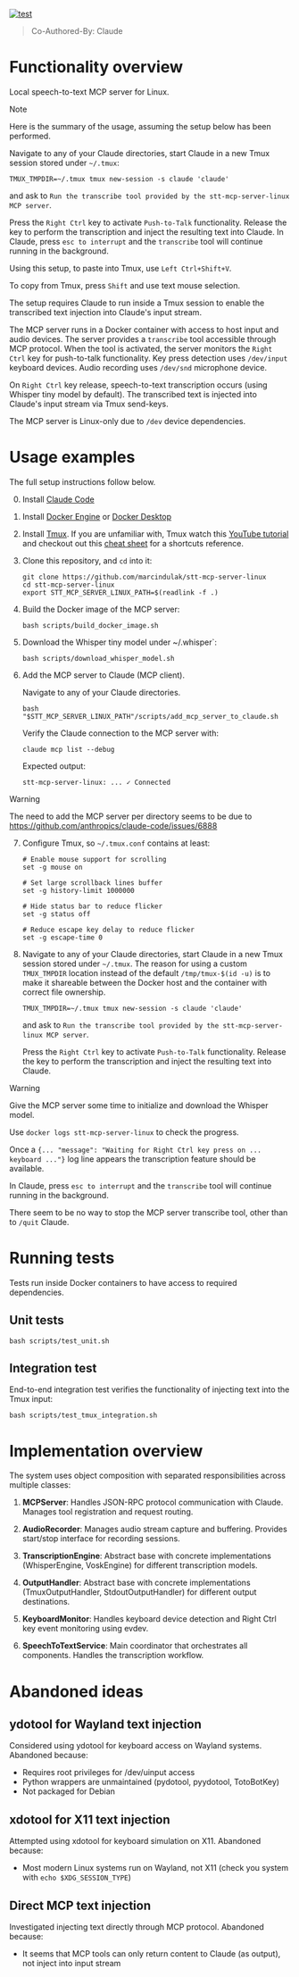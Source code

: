 [![test](https://github.com/marcindulak/stt-mcp-server-linux/actions/workflows/test.yml/badge.svg)](https://github.com/marcindulak/stt-mcp-server-linux/actions/workflows/test.yml)

> Co-Authored-By: Claude

# Functionality overview

Local speech-to-text MCP server for Linux.

> [!NOTE]
> Here is the summary of the usage, assuming the setup below has been performed.
>
> Navigate to any of your Claude directories, start Claude in a new Tmux session stored under `~/.tmux`:
>
> `TMUX_TMPDIR=~/.tmux tmux new-session -s claude 'claude'`
>
> and ask to `Run the transcribe tool provided by the stt-mcp-server-linux MCP server`.
>
> Press the `Right Ctrl` key to activate `Push-to-Talk` functionality.
> Release the key to perform the transcription and inject the resulting text into Claude.
> In Claude, press `esc to interrupt` and the `transcribe` tool will continue running in the background.
>
> Using this setup, to paste into Tmux, use `Left Ctrl+Shift+V`.
>
> To copy from Tmux, press `Shift` and use text mouse selection.

The setup requires Claude to run inside a Tmux session to enable the transcribed text injection into Claude's input stream.

The MCP server runs in a Docker container with access to host input and audio devices.
The server provides a `transcribe` tool accessible through MCP protocol.
When the tool is activated, the server monitors the `Right Ctrl` key for push-to-talk functionality.
Key press detection uses `/dev/input` keyboard devices.
Audio recording uses `/dev/snd` microphone device.

On `Right Ctrl` key release, speech-to-text transcription occurs (using Whisper tiny model by default).
The transcribed text is injected into Claude's input stream via Tmux send-keys.

The MCP server is Linux-only due to `/dev` device dependencies.

# Usage examples

The full setup instructions follow below.

0. Install [Claude Code](https://docs.anthropic.com/en/docs/claude-code/setup)

1. Install [Docker Engine](https://docs.docker.com/engine/install/) or [Docker Desktop](https://docs.docker.com/desktop/)

2. Install [Tmux](https://github.com/tmux/tmux).
   If you are unfamiliar with, Tmux watch this [YouTube tutorial](https://www.youtube.com/watch?v=UxbiDtEXuxg&list=PLT98CRl2KxKGiyV1u6wHDV8VwcQdzfuKe) and checkout out this [cheat sheet](https://tmuxcheatsheet.com) for a shortcuts reference.

3. Clone this repository, and `cd` into it:

   ```
   git clone https://github.com/marcindulak/stt-mcp-server-linux
   cd stt-mcp-server-linux
   export STT_MCP_SERVER_LINUX_PATH=$(readlink -f .)
   ```

4. Build the Docker image of the MCP server:

   ```
   bash scripts/build_docker_image.sh
   ```

5. Download the Whisper tiny model under ~/.whisper`:

   ```
   bash scripts/download_whisper_model.sh
   ```

6. Add the MCP server to Claude (MCP client).

   Navigate to any of your Claude directories.

   ```
   bash "$STT_MCP_SERVER_LINUX_PATH"/scripts/add_mcp_server_to_claude.sh
   ```

   Verify the Claude connection to the MCP server with:

   ```
   claude mcp list --debug
   ```

   Expected output:

   ```
   stt-mcp-server-linux: ... ✓ Connected
   ```

> [!WARNING]
> The need to add the MCP server per directory seems to be due to https://github.com/anthropics/claude-code/issues/6888

7. Configure Tmux, so `~/.tmux.conf` contains at least:

   ```
   # Enable mouse support for scrolling
   set -g mouse on

   # Set large scrollback lines buffer
   set -g history-limit 1000000

   # Hide status bar to reduce flicker
   set -g status off

   # Reduce escape key delay to reduce flicker
   set -g escape-time 0
   ```

8. Navigate to any of your Claude directories, start Claude in a new Tmux session stored under `~/.tmux`.
   The reason for using a custom `TMUX_TMPDIR` location instead of the default `/tmp/tmux-$(id -u)` is to make it shareable between the Docker host and the container with correct file ownership.

   ```
   TMUX_TMPDIR=~/.tmux tmux new-session -s claude 'claude'
   ```

   and ask to `Run the transcribe tool provided by the stt-mcp-server-linux MCP server`.

   Press the `Right Ctrl` key to activate `Push-to-Talk` functionality.
   Release the key to perform the transcription and inject the resulting text into Claude.

> [!WARNING]
> Give the MCP server some time to initialize and download the Whisper model.
>
> Use `docker logs stt-mcp-server-linux` to check the progress.
>
> Once a `{... "message": "Waiting for Right Ctrl key press on ... keyboard ..."}` log line appears the transcription feature should be available.
>
> In Claude, press `esc to interrupt` and the `transcribe` tool will continue running in the background.
>
> There seem to be no way to stop the MCP server transcribe tool, other than to `/quit` Claude.

# Running tests

Tests run inside Docker containers to have access to required dependencies.

## Unit tests

```
bash scripts/test_unit.sh
```

## Integration test

End-to-end integration test verifies the functionality of injecting text into the Tmux input:

```
bash scripts/test_tmux_integration.sh
```

# Implementation overview

The system uses object composition with separated responsibilities across multiple classes:

1. **MCPServer**: Handles JSON-RPC protocol communication with Claude. Manages tool registration and request routing.

2. **AudioRecorder**: Manages audio stream capture and buffering. Provides start/stop interface for recording sessions.

3. **TranscriptionEngine**: Abstract base with concrete implementations (WhisperEngine, VoskEngine) for different transcription models.

4. **OutputHandler**: Abstract base with concrete implementations (TmuxOutputHandler, StdoutOutputHandler) for different output destinations.

5. **KeyboardMonitor**: Handles keyboard device detection and Right Ctrl key event monitoring using evdev.

6. **SpeechToTextService**: Main coordinator that orchestrates all components. Handles the transcription workflow.

# Abandoned ideas

## ydotool for Wayland text injection
Considered using ydotool for keyboard access on Wayland systems. Abandoned because:
- Requires root privileges for /dev/uinput access
- Python wrappers are unmaintained (pydotool, pyydotool, TotoBotKey)
- Not packaged for Debian

## xdotool for X11 text injection
Attempted using xdotool for keyboard simulation on X11. Abandoned because:
- Most modern Linux systems run on Wayland, not X11 (check you system with `echo $XDG_SESSION_TYPE`)

## Direct MCP text injection
Investigated injecting text directly through MCP protocol. Abandoned because:
- It seems that MCP tools can only return content to Claude (as output), not inject into input stream
